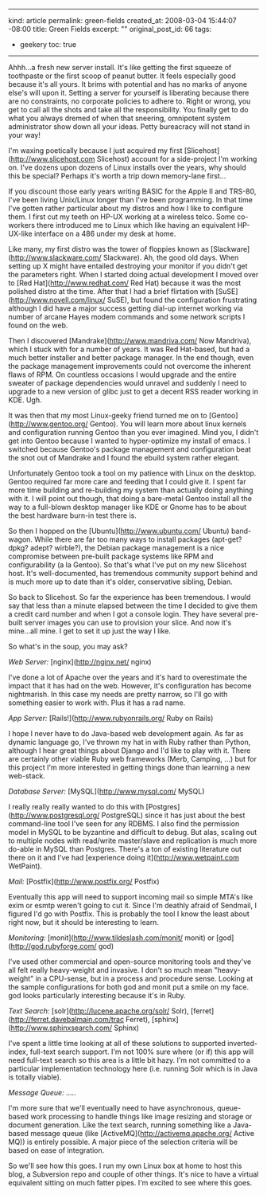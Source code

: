 ----- 
kind: article
permalink: green-fields
created_at: 2008-03-04 15:44:07 -08:00
title: Green Fields
excerpt: ""
original_post_id: 66
tags: 
- geekery
toc: true
-----
Ahhh...a fresh new server install. It's like getting the first squeeze of toothpaste or the first scoop of peanut butter. It feels especially good because it's all yours. It brims with potential and has no marks of anyone else's will upon it. Setting a server for yourself is liberating because there are no constraints, no corporate policies to adhere to. Right or wrong, you get to call all the shots and take all the responsibility. You finally get to do what you always dremed of when that sneering, omnipotent system administrator show down all your ideas. Petty bureacracy will not stand in your way!

I'm waxing poetically because I just acquired my first [Slicehost](http://www.slicehost.com Slicehost) account for a side-project I'm working on. I've dozens upon dozens of Linux installs over the years, why should this be special? Perhaps it's worth a trip down memory-lane first...

If you discount those early years writing BASIC for the Apple II and TRS-80, I've been living Unix/Linux longer than I've been programming. In that time I've gotten rather particular about my distros and how I like to configure them. I first cut my teeth on HP-UX working at a wireless telco. Some co-workers there introduced me to Linux which like having an equivalent HP-UX-like interface on a 486 under my desk at home.

Like many, my first distro was the tower of floppies known as [Slackware](http://www.slackware.com/ Slackware). Ah, the good old days. When setting up X might have entailed destroying your monitor if you didn't get the parameters right. When I started doing actual development I moved over to [Red Hat](http://www.redhat.com/ Red Hat) because it was the most polished distro at the time. After that I had a brief flirtation with [SuSE](http://www.novell.com/linux/ SuSE), but found the configuration frustrating although I did have a major success getting dial-up internet working via number of arcane Hayes modem commands and some network scripts I found on the web.

Then I discovered [Mandrake](http://www.mandriva.com/ Now Mandriva), which I stuck with for a number of years. It was Red Hat-based, but had a much better installer and better package manager. In the end though, even the package management improvements could not overcome the inherent flaws of RPM. On countless occasions I would upgrade and the entire sweater of package dependencies would unravel and suddenly I need to upgrade to a new version of glibc just to get a decent RSS reader working in KDE. Ugh.

It was then that my most Linux-geeky friend turned me on to [Gentoo](http://www.gentoo.org/ Gentoo). You will learn more about linux kernels and configuration running Gentoo than you ever imagined. Mind you, I didn't get into Gentoo because I wanted to hyper-optimize my install of emacs. I switched because Gentoo's package management and configuration beat the snot out of Mandrake and I found the ebuild system rather elegant.

Unfortunately Gentoo took a tool on my patience with Linux on the desktop. Gentoo required far more care and feeding that I could give it. I spent far more time building and re-building my system than actually doing anything with it. I will point out though, that doing a bare-metal Gentoo install all the way to a full-blown desktop manager like KDE or Gnome has to be about the best hardware burn-in test there is.

So then I hopped on the [Ubuntu](http://www.ubuntu.com/ Ubuntu) band-wagon. While there are far too many ways to install packages (apt-get? dpkg? adept? wirble?), the Debian package management is a nice compromise between pre-built package systems like RPM and configurability (a la Gentoo). So that's what I've put on my new Slicehost host. It's well-documented, has tremendous community support behind and is much more up to date than it's older, conservative sibling, Debian.

So back to Slicehost. So far the experience has been tremendous. I would say that less than a minute elapsed between the time I decided to give them a credit card number and when I got a console login. They have several pre-built server images you can use to provision your slice. And now it's mine...all mine. I get to set it up just the way I like.

So what's in the soup, you may ask?

*Web Server:* [nginx](http://nginx.net/ nginx)

I've done a lot of Apache over the years and it's hard to overestimate the impact that it has had on the web. However, it's configuration has become nightmarish. In this case my needs are pretty narrow, so I'll go with something easier to work with. Plus it has a rad name.

*App Server:* [Rails!](http://www.rubyonrails.org/ Ruby on Rails)

I hope I never have to do Java-based web development again. As far as dynamic language go, I've thrown my hat in with Ruby rather than Python, although I hear great things about Django and I'd like to play with it. There are certainly other viable Ruby web frameworks (Merb, Camping, ...) but for this project I'm more interested in getting things done than learning a new web-stack.

*Database Server:* [MySQL](http://www.mysql.com/ MySQL)

I really really really wanted to do this with [Postgres](http://www.postgresql.org/ PostgreSQL) since it has just about the best command-line tool I've seen for any RDBMS. I also find the permission model in MySQL to be byzantine and difficult to debug. But alas, scaling out to multiple nodes with read/write master/slave and replication is much more do-able in MySQL than Postgres. There's a ton of existing literature out there on it and I've had [experience doing it](http://www.wetpaint.com WetPaint).

*Mail:* [Postfix](http://www.postfix.org/ Postfix)

Eventually this app will need to support incoming mail so simple MTA's like exim or esmtp weren't going to cut it. Since I'm deathly afraid of Sendmail, I figured I'd go with Postfix. This is probably the tool I know the least about right now, but it should be interesting to learn.

*Monitoring:* [monit](http://www.tildeslash.com/monit/ monit) or [god](http://god.rubyforge.com/ god)

I've used other commercial and open-source monitoring tools and they've all felt really heavy-weight and invasive. I don't so much mean "heavy-weight" in a CPU-sense, but in a process and procedure sense. Looking at the sample configurations for both god and monit put a smile on my face. god looks particularly interesting because it's in Ruby.

*Text Search:* [solr](http://lucene.apache.org/solr/ Solr), [ferret](http://ferret.davebalmain.com/trac Ferret), [sphinx](http://www.sphinxsearch.com/ Sphinx)

I've spent a little time looking at all of these solutions to supported inverted-index, full-text search support. I'm not 100% sure where (or if) this app will need full-text search so this area is a little bit hazy. I'm not committed to a particular implementation technology here (i.e. running Solr which is in Java is totally viable).

*Message Queue:* .....

I'm more sure that we'll eventually need to have asynchronous, queue-based work processing to handle things like image resizing and storage or document generation. Like the text search, running something like a Java-based message queue (like [ActiveMQ](http://activemq.apache.org/ Active MQ)) is entirely possible. A major piece of the selection criteria will be based on ease of integration.

So we'll see how this goes. I run my own Linux box at home to host this blog, a Subversion repo and couple of other things. It's nice to have a virtual equivalent sitting on much fatter pipes. I'm excited to see where this goes.

